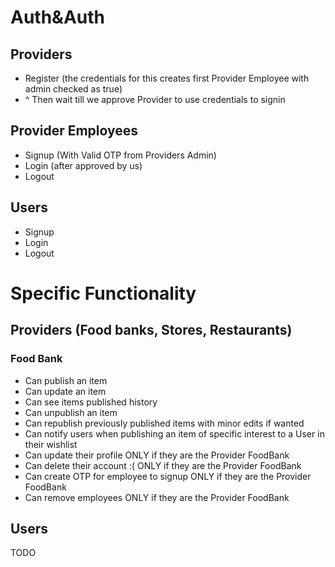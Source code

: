# Auth&Auth

## Providers
- Register (the credentials for this creates first Provider Employee with admin checked as true)
- ^ Then wait till we approve Provider to use credentials to signin

## Provider Employees
- Signup (With Valid OTP from Providers Admin)
- Login (after approved by us)
- Logout

## Users
- Signup
- Login
- Logout

# Specific Functionality

## Providers (Food banks, Stores, Restaurants)

### Food Bank
- Can publish an item
- Can update an item
- Can see items published history
- Can unpublish an item
- Can republish previously published items with minor edits if wanted
- Can notify users when publishing an item of specific interest to a User in their wishlist
- Can update their profile ONLY if they are the Provider FoodBank
- Can delete their account :( ONLY if they are the Provider FoodBank
- Can create OTP for employee to signup ONLY if they are the Provider FoodBank
- Can remove employees ONLY if they are the Provider FoodBank

## Users
TODO

